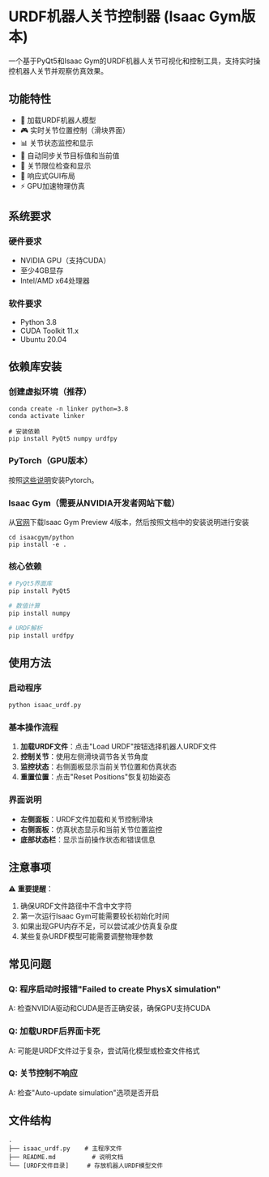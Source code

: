 # URDF机器人关节控制器 (Isaac Gym版本)

一个基于PyQt5和Isaac Gym的URDF机器人关节可视化和控制工具，支持实时操控机器人关节并观察仿真效果。

## 功能特性

- 🤖 加载URDF机器人模型
- 🎮 实时关节位置控制（滑块界面）
- 📊 关节状态监控和显示
- 🔄 自动同步关节目标值和当前值
- 🎯 关节限位检查和显示
- 📱 响应式GUI布局
- ⚡ GPU加速物理仿真

## 系统要求

### 硬件要求
- NVIDIA GPU（支持CUDA）
- 至少4GB显存
- Intel/AMD x64处理器

### 软件要求
- Python 3.8
- CUDA Toolkit 11.x
- Ubuntu 20.04

## 依赖库安装

### 创建虚拟环境（推荐）
```
conda create -n linker python=3.8
conda activate linker

# 安装依赖
pip install PyQt5 numpy urdfpy
```
### PyTorch（GPU版本）
按照[这些说明](https://pytorch.org/get-started/locally/)安装Pytorch。

### Isaac Gym（需要从NVIDIA开发者网站下载）
从[官网](https://developer.nvidia.com/isaac-gym)下载Isaac Gym Preview 4版本，然后按照文档中的安装说明进行安装  
```
cd isaacgym/python
pip install -e .
```


### 核心依赖
```bash
# PyQt5界面库
pip install PyQt5

# 数值计算
pip install numpy

# URDF解析
pip install urdfpy

```


## 使用方法

### 启动程序
```bash
python isaac_urdf.py
```

### 基本操作流程
1. **加载URDF文件**：点击"Load URDF"按钮选择机器人URDF文件
2. **控制关节**：使用左侧滑块调节各关节角度
3. **监控状态**：右侧面板显示当前关节位置和仿真状态
4. **重置位置**：点击"Reset Positions"恢复初始姿态

### 界面说明
- **左侧面板**：URDF文件加载和关节控制滑块
- **右侧面板**：仿真状态显示和当前关节位置监控
- **底部状态栏**：显示当前操作状态和错误信息

## 注意事项

⚠️ **重要提醒**：
1. 确保URDF文件路径中不含中文字符
2. 第一次运行Isaac Gym可能需要较长初始化时间
3. 如果出现GPU内存不足，可以尝试减少仿真复杂度
4. 某些复杂URDF模型可能需要调整物理参数

## 常见问题

### Q: 程序启动时报错"Failed to create PhysX simulation"
A: 检查NVIDIA驱动和CUDA是否正确安装，确保GPU支持CUDA

### Q: 加载URDF后界面卡死
A: 可能是URDF文件过于复杂，尝试简化模型或检查文件格式

### Q: 关节控制不响应
A: 检查"Auto-update simulation"选项是否开启

## 文件结构
```
.
├── isaac_urdf.py    # 主程序文件
├── README.md          # 说明文档
└── [URDF文件目录]     # 存放机器人URDF模型文件
```


